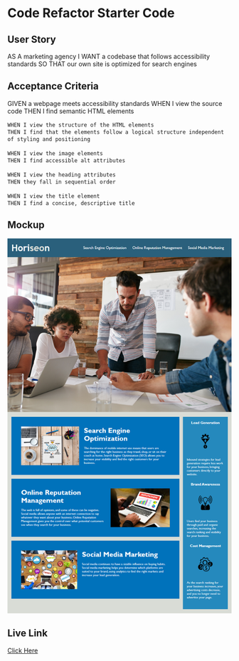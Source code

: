 # Code Refactor Starter Code

## User Story
AS A marketing agency
I WANT a codebase that follows accessibility standards
SO THAT our own site is optimized for search engines


## Acceptance Criteria

GIVEN a webpage meets accessibility standards
    WHEN I view the source code
    THEN I find semantic HTML elements

    WHEN I view the structure of the HTML elements
    THEN I find that the elements follow a logical structure independent of styling and positioning

    WHEN I view the image elements
    THEN I find accessible alt attributes

    WHEN I view the heading attributes
    THEN they fall in sequential order

    WHEN I view the title element
    THEN I find a concise, descriptive title

## Mockup
![Mockup Image](Mockup_Image.png)

## Live Link
[Click Here](https://dan13l80.github.io/urban-octo-telegram/)
